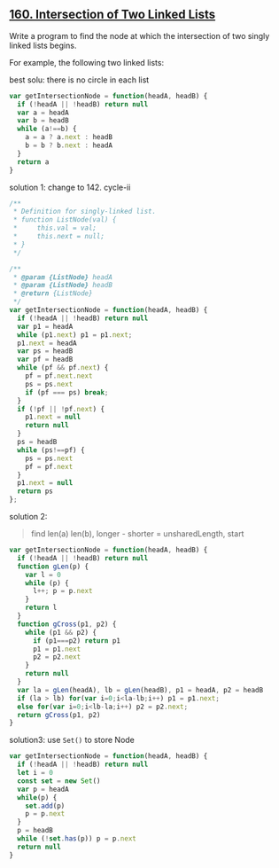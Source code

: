 ## [160. Intersection of Two Linked Lists](https://leetcode.com/problems/intersection-of-two-linked-lists/)

Write a program to find the node at which the intersection of two singly linked lists begins.

For example, the following two linked lists:

best solu: there is no circle in each list
```js
var getIntersectionNode = function(headA, headB) {
  if (!headA || !headB) return null
  var a = headA
  var b = headB
  while (a!==b) {
    a = a ? a.next : headB
    b = b ? b.next : headA
  }
  return a
}
```
solution 1: change to 142. cycle-ii
```js
/**
 * Definition for singly-linked list.
 * function ListNode(val) {
 *     this.val = val;
 *     this.next = null;
 * }
 */

/**
 * @param {ListNode} headA
 * @param {ListNode} headB
 * @return {ListNode}
 */
var getIntersectionNode = function(headA, headB) {
  if (!headA || !headB) return null
  var p1 = headA
  while (p1.next) p1 = p1.next;
  p1.next = headA
  var ps = headB
  var pf = headB
  while (pf && pf.next) {
    pf = pf.next.next
    ps = ps.next
    if (pf === ps) break;
  }
  if (!pf || !pf.next) {
    p1.next = null
    return null
  }
  ps = headB
  while (ps!==pf) {
    ps = ps.next
    pf = pf.next
  }
  p1.next = null
  return ps
};
```
solution 2:
> find len(a) len(b), longer - shorter = unsharedLength, start
```js
var getIntersectionNode = function(headA, headB) {
  if (!headA || !headB) return null
  function gLen(p) {
    var l = 0
    while (p) {
      l++; p = p.next
    }
    return l
  }
  function gCross(p1, p2) {
    while (p1 && p2) {
      if (p1===p2) return p1
      p1 = p1.next
      p2 = p2.next
    }
    return null
  }
  var la = gLen(headA), lb = gLen(headB), p1 = headA, p2 = headB
  if (la > lb) for(var i=0;i<la-lb;i++) p1 = p1.next;
  else for(var i=0;i<lb-la;i++) p2 = p2.next;
  return gCross(p1, p2)
}
```
solution3: use `Set()` to store Node
```js
var getIntersectionNode = function(headA, headB) {
  if (!headA || !headB) return null
  let i = 0
  const set = new Set()
  var p = headA
  while(p) {
    set.add(p)
    p = p.next
  }
  p = headB
  while (!set.has(p)) p = p.next
  return null
}
```
